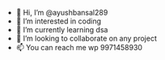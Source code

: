 - 👋 Hi, I’m @ayushbansal289
- 👀 I’m interested in coding 
- 🌱 I’m currently learning dsa
- 💞️ I’m looking to collaborate on any project
- 📫 You can reach me wp 9971458930 


<!---
ayushbansal289/ayushbansal289 is a ✨ special ✨ repository because its `README.md` (this file) appears on your GitHub profile.
You can click the Preview link to take a look at your changes.
--->
